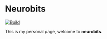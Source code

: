 # Neurobits

[![Build](https://img.shields.io/travis/com/santosr2/neurobits?label=neurobits)](https://travis-ci.com/santosr2/neurobits)

This is my personal page, welcome to **neurobits**.
